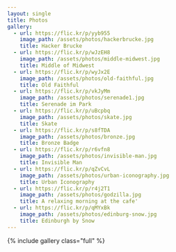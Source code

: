```yaml
---
layout: single
title: Photos
gallery:
  - url: https://flic.kr/p/yyb955
    image_path: /assets/photos/hackerbrucke.jpg
    title: Hacker Brucke
  - url: https://flic.kr/p/wJzEH8
    image_path: /assets/photos/middle-midwest.jpg
    title: Middle of Midwest
  - url: https://flic.kr/p/wyJx2E
    image_path: /assets/photos/old-faithful.jpg
    title: Old Faithful
  - url: https://flic.kr/p/vkJyMm
    image_path: /assets/photos/serenade1.jpg
    title: Serenade im Park
  - url: https://flic.kr/p/uBcpbq
    image_path: /assets/photos/skate.jpg
    title: Skate
  - url: https://flic.kr/p/s8fTDA
    image_path: /assets/photos/bronze.jpg
    title: Bronze Badge
  - url: https://flic.kr/p/r6vfn8
    image_path: /assets/photos/invisible-man.jpg
    title: Invisible Man
  - url: https://flic.kr/p/qZvCvL
    image_path: /assets/photos/urban-iconography.jpg
    title: Urban Iconography
  - url: https://flic.kr/p/r4j2T1
    image_path: /assets/photos/godzilla.jpg
    title: A relaxing morning at the cafe'
  - url: https://flic.kr/p/qMYxBk
    image_path: /assets/photos/edinburg-snow.jpg
    title: Edinburgh by Snow
---
```


{% include gallery class="full"  %}
